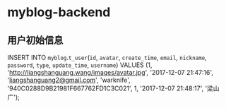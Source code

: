 # myblog-backend
## 用户初始信息
INSERT INTO `myblog`.`t_user`(`id`, `avatar`, `create_time`, `email`, `nickname`, `password`, `type`, `update_time`, `username`) VALUES (1, 'http://liangshanguang.wang/images/avatar.jpg', '2017-12-07 21:47:16', 'liangshanguang2@gmail.com', 'warknife', '940C0288D9B21981F667762FD1C3C021', 1, '2017-12-07 21:48:17', '梁山广');

